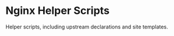 Nginx Helper Scripts
====================

Helper scripts, including upstream declarations and site templates.
